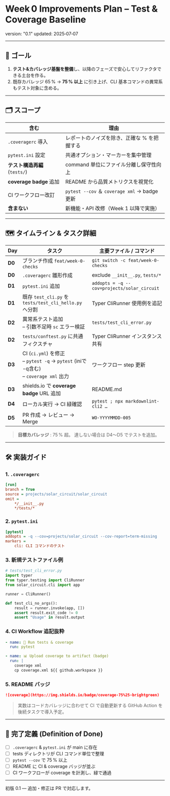 # Week 0 Improvements Plan – Test & Coverage Baseline

version: "0.1"
updated: 2025‑07‑07

---

## 🎯 ゴール

1. **テスト&カバレッジ基盤を整備**し、以降のフェーズで安心してリファクタできる土台を作る。
2. 既存カバレッジ 65 % → **75 % 以上** に引き上げ、CLI 基本コマンドの異常系もテスト対象に含める。

---

## 🗂 スコープ

| 含む                     | 理由                                         |
| ---------------------- | ------------------------------------------ |
| `.coveragerc` 導入       | レポートのノイズを除き、正確な % を把握する                    |
| `pytest.ini` 設定        | 共通オプション・マーカーを集中管理                          |
| **テスト構造再編** (`tests/`) | command 単位にファイル分離し保守性向上                    |
| **coverage badge** 追加  | README から品質メトリクスを視覚化                       |
| CI ワークフロー改訂            | `pytest --cov` ＆ `coverage xml` → badge 更新 |
| **含まない**               | 新機能・API 改修（Week 1 以降で実施）                   |

---

## 🗺 タイムライン & タスク詳細

| Day    | タスク                                                                              | 主要ファイル / コマンド                               |
| ------ | -------------------------------------------------------------------------------- | ------------------------------------------- |
| **D0** | ブランチ作成 `feat/week-0-checks`                                                      | `git switch -c feat/week-0-checks`          |
| **D0** | `.coveragerc` 雛形作成                                                               | exclude `__init__.py`, `tests/*`            |
| **D1** | `pytest.ini` 追加                                                                  | `addopts = -q --cov=projects/solar_circuit` |
| **D1** | 既存 `test_cli.py` を `tests/test_cli_hello.py` へ分割                                 | Typer CliRunner 使用例を追記                      |
| **D2** | 異常系テスト追加<br>– 引数不足時 `sc` エラー検証                                                   | `tests/test_cli_error.py`                   |
| **D2** | `tests/conftest.py` に共通フィクスチャ                                                    | Typer CliRunner インスタンス共有                    |
| **D3** | CI (`ci.yml`) を修正<br>– `pytest -q` → `pytest` (iniで -q含む)<br>– `coverage xml` 出力 | ワークフロー step 更新                              |
| **D3** | shields.io で **coverage badge** URL 追加                                           | README.md                                   |
| **D4** | ローカル実行 → CI 緑確認                                                                  | `pytest ; npx markdownlint-cli2 …`          |
| **D5** | PR 作成 → レビュー → Merge                                                             | `WO-YYYYMMDD-005`                           |

> **目標カバレッジ** : 75 % 超。 達しない場合は D4〜D5 でテストを追加。

---

## 🛠 実装ガイド

### 1. `.coveragerc`

```ini
[run]
branch = True
source = projects/solar_circuit/solar_circuit
omit =
    */__init__.py
    */tests/*
```

### 2. `pytest.ini`

```ini
[pytest]
addopts = -q --cov=projects/solar_circuit --cov-report=term-missing
markers =
    cli: CLI コマンドのテスト
```

### 3. 新規テストファイル例

```python
# tests/test_cli_error.py
import typer
from typer.testing import CliRunner
from solar_circuit.cli import app

runner = CliRunner()

def test_cli_no_args():
    result = runner.invoke(app, [])
    assert result.exit_code != 0
    assert "Usage" in result.output
```

### 4. CI Workflow 追記抜粋

```yaml
- name: 🧪 Run tests & coverage
  run: pytest

- name: 📊 Upload coverage to artifact (badge)
  run: |
    coverage xml
    cp coverage.xml ${{ github.workspace }}
```

### 5. README バッジ

```md
![coverage](https://img.shields.io/badge/coverage-75%25-brightgreen)
```

> 実数はコードカバレッジに合わせて CI で自動更新する GitHub Action を後続タスクで導入予定。

---

## 🎯 完了定義 (Definition of Done)

* [ ] `.coveragerc` & `pytest.ini` が main に存在
* [ ] tests ディレクトリが CLI コマンド単位で整理
* [ ] `pytest --cov` で 75 % 以上
* [ ] README に CI & coverage バッジが並ぶ
* [ ] CI ワークフローが coverage を計測し、緑で通過

---

初版 0.1 — 追加・修正は PR で対応します。

<!-- WO-20250707-005 -->